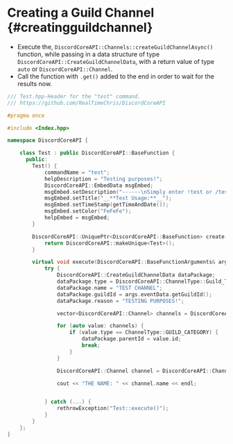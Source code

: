 Creating a Guild Channel {#creatingguildchannel}
============
- Execute the, `DiscordCoreAPI::Channels::createGuildChannelAsync()` function, while passing in a data structure of type `DiscordCoreAPI::CreateGuildChannelData`, with a return value of type `auto` or `DiscordCoreAPI::Channel`.
- Call the function with `.get()` added to the end in order to wait for the results now.

```cpp
/// Test.hpp-Header for the "test" command.
/// https://github.com/RealTimeChris/DiscordCoreAPI

#pragma once

#include <Index.hpp>

namespace DiscordCoreAPI {

	class Test : public DiscordCoreAPI::BaseFunction {
	  public:
		Test() {
			commandName = "test";
			helpDescription = "Testing purposes!";
			DiscordCoreAPI::EmbedData msgEmbed;
			msgEmbed.setDescription("------\nSimply enter !test or /test!\n------");
			msgEmbed.setTitle("__**Test Usage:**__");
			msgEmbed.setTimeStamp(getTimeAndDate());
			msgEmbed.setColor("FeFeFe");
			helpEmbed = msgEmbed;
		}

		DiscordCoreAPI::UniquePtr<DiscordCoreAPI::BaseFunction> create() {
			return DiscordCoreAPI::makeUnique<Test>();
		}

		virtual void execute(DiscordCoreAPI::BaseFunctionArguments& args) {
			try {
				DiscordCoreAPI::CreateGuildChannelData dataPackage;
				dataPackage.type = DiscordCoreAPI::ChannelType::Guild_Text;
				dataPackage.name = "TEST CHANNEL";
				dataPackage.guildId = args.eventData.getGuildId();
				dataPackage.reason = "TESTING PURPOSES!";

				vector<DiscordCoreAPI::Channel> channels = DiscordCoreAPI::Channels::getGuildChannelsAsync({.guildId = args.eventData.getGuildId()}).get();

				for (auto value: channels) {
					if (value.type == ChannelType::GUILD_CATEGORY) {
						dataPackage.parentId = value.id;
						break;
					}
				}

				DiscordCoreAPI::Channel channel = DiscordCoreAPI::Channels::createGuildChannelAsync(dataPackage).get();

				cout << "THE NAME: " << channel.name << endl;


			} catch (...) {
				rethrowException("Test::execute()");
			}
		}
	};
}
```

